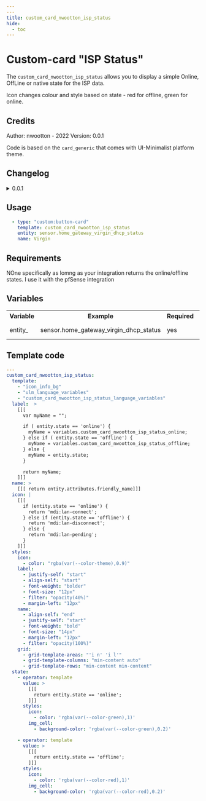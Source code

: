 ```yaml
---
---
title: custom_card_nwootton_isp_status
hide:
  - toc
---
```

<!-- markdownlint-disable MD046 -->

# Custom-card "ISP Status"

The `custom_card_nwootton_isp_status` allows you to display a simple Online, OffLine or native state for the ISP data.

Icon changes colour and style based on state - red for offline, green for online.

## Credits

Author: nwootton - 2022
Version: 0.0.1

Code is based on the `card_generic` that comes with UI-Minimalist platform theme.
## Changelog

<details>
<summary>0.0.1</summary>
Initial release
</details>


## Usage

```yaml
  - type: "custom:button-card"
    template: custom_card_nwootton_isp_status
    entity: sensor.home_gateway_virgin_dhcp_status
    name: Virgin
```


## Requirements

NOne specifically as lomng as your integration returns the online/offline states. I use it with the pfSense integration

## Variables

<table>
<tr>
<th>Variable</th>
<th>Example</th>
<th>Required</th>
<th>Explanation</th>
</tr>
<tr>
<td>entity_</td>
<td>sensor.home_gateway_virgin_dhcp_status</td>
<td>yes</td>
<td>Your ISP status</td>
</tr>
</table>

## Template code

```yaml
---
custom_card_nwootton_isp_status:
  template:
    - "icon_info_bg"
    - "ulm_language_variables"
    - "custom_card_nwootton_isp_status_language_variables"
  label:  >
    [[[
      var myName = "";

      if ( entity.state == 'online') {
        myName = variables.custom_card_nwootton_isp_status_online;
      } else if ( entity.state == 'offline') {
        myName = variables.custom_card_nwootton_isp_status_offline;
      } else {
        myName = entity.state;
      }

      return myName;
    ]]]
  name: >
    [[[ return entity.attributes.friendly_name]]]
  icon: |
    [[[
      if (entity.state == 'online') {
        return 'mdi:lan-connect';
      } else if (entity.state == 'offline') {
        return 'mdi:lan-disconnect';
      } else {
        return 'mdi:lan-pending';
      }
    ]]]
  styles:
    icon:
      - color: "rgba(var(--color-theme),0.9)"
    label:
      - justify-self: "start"
      - align-self: "start"
      - font-weight: "bolder"
      - font-size: "12px"
      - filter: "opacity(40%)"
      - margin-left: "12px"
    name:
      - align-self: "end"
      - justify-self: "start"
      - font-weight: "bold"
      - font-size: "14px"
      - margin-left: "12px"
      - filter: "opacity(100%)"
    grid:
      - grid-template-areas: "'i n' 'i l'"
      - grid-template-columns: "min-content auto"
      - grid-template-rows: "min-content min-content"
  state:
    - operator: template
      value: >
        [[[
          return entity.state == 'online';
        ]]]
      styles:
        icon:
          - color: 'rgba(var(--color-green),1)'
        img_cell:
          - background-color: 'rgba(var(--color-green),0.2)'

    - operator: template
      value: >
        [[[
          return entity.state == 'offline';
        ]]]
      styles:
        icon:
          - color: 'rgba(var(--color-red),1)'
        img_cell:
          - background-color: 'rgba(var(--color-red),0.2)'


```